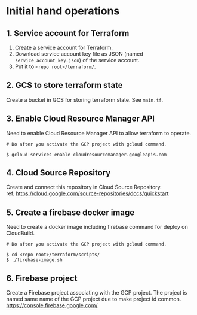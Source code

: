 # Initial hand operations
## 1. Service account for Terraform
1. Create a service account for Terraform.
2. Download service account key file as JSON (named `service_account_key.json`) of the service account.
3. Put it to `<repo root>/terraform/`.


## 2. GCS to store terraform state
Create a bucket in GCS for storing terraform state. See `main.tf`.


## 3. Enable Cloud Resource Manager API
Need to enable Cloud Resource Manager API to allow terraform to operate.

```
# Do after you activate the GCP project with gcloud command.

$ gcloud services enable cloudresourcemanager.googleapis.com
```


## 4. Cloud Source Repository
Create and connect this repository in Cloud Source Repository.  
ref. https://cloud.google.com/source-repositories/docs/quickstart


## 5. Create a firebase docker image
Need to create a docker image including firebase command for deploy on CloudBuild.

```
# Do after you activate the GCP project with gcloud command.

$ cd <repo root>/terraform/scripts/
$ ./firebase-image.sh
```


## 6. Firebase project
Create a Firebase project associating with the GCP project. The project is named same name of the GCP project due to make project id common.  
https://console.firebase.google.com/
